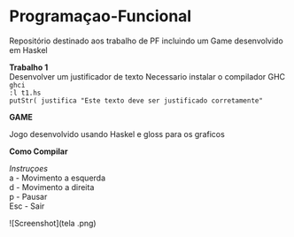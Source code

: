 # Programaçao-Funcional
Repositório destinado aos trabalho de PF incluindo um Game desenvolvido em Haskel


**Trabalho 1**  
Desenvolver um justificador de texto 
Necessario instalar o compilador GHC  
`ghci`  
`:l t1.hs`  
`putStr( justifica "Este texto deve ser justificado corretamente"`


**GAME**

Jogo desenvolvido usando Haskel e gloss para os graficos  

**Como Compilar**



*Instruçoes*  
a - Movimento a esquerda  
d - Movimento a direita  
p - Pausar  
Esc - Sair  

![Screenshot](tela .png)
